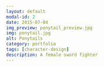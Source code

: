 ```yaml
---
layout: default
modal-id: 2
date: 2015-07-04
img_preview: ponytail_preview.jpg
img: ponytail.jpg
alt: Ponytails
category: portfolio
tags: [character-design]
description: A female sword fighter
---
```

